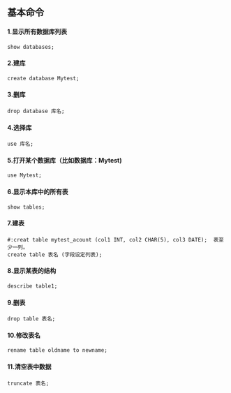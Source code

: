
## 基本命令
#### 1.显示所有数据库列表
```
show databases;
```
#### 2.建库
```
create database Mytest;
```

#### 3.删库
```
drop database 库名;
```

#### 4.选择库
```
use 库名;
```

#### 5.打开某个数据库（比如数据库：Mytest)
```
use Mytest;
```

#### 6.显示本库中的所有表
```
show tables;
```

#### 7.建表
```
#:creat table mytest_acount (col1 INT, col2 CHAR(5), col3 DATE);  表至少一列。
create table 表名 (字段设定列表);
```

#### 8.显示某表的结构
```
describe table1;
```

#### 9.删表
```
drop table 表名;
```

#### 10.修改表名
```
rename table oldname to newname;
```

#### 11.清空表中数据
```
truncate 表名;
```


